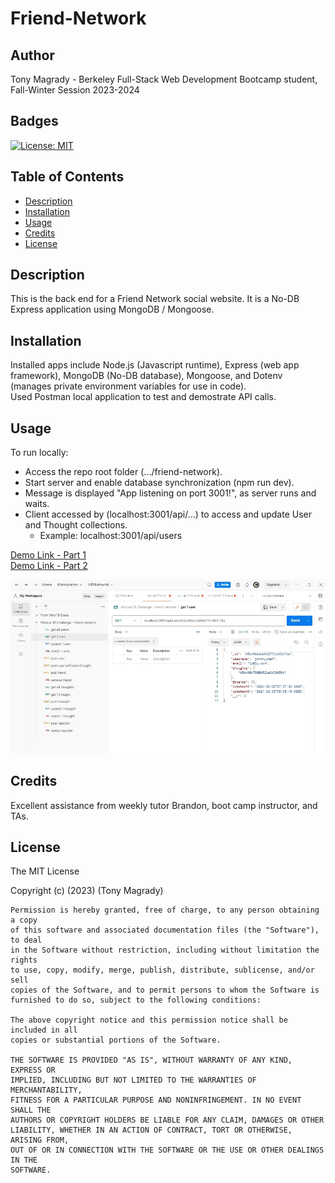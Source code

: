 # Friend-Network

<base target="_blank">

## Author
Tony Magrady - Berkeley Full-Stack Web Development Bootcamp student, Fall-Winter Session 2023-2024

## Badges
[![License: MIT](https://img.shields.io/badge/License-MIT-yellow.svg)](https://opensource.org/licenses/MIT)

## Table of Contents

- [Description](#description)
- [Installation](#installation)
- [Usage](#usage)
- [Credits](#credits)
- [License](#license)

## Description

This is the back end for a Friend Network social website. It is a No-DB Express application using MongoDB / Mongoose. <br>

## Installation

Installed apps include Node.js (Javascript runtime), Express (web app framework), MongoDB (No-DB database), Mongoose, and Dotenv (manages private environment variables for use in code). <br>
Used Postman local application to test and demostrate API calls.

## Usage

To run locally:
- Access the repo root folder (.../friend-network).
- Start server and enable database synchronization (npm run dev).
- Message is displayed "App listening on port 3001!", as server runs and waits.
- Client accessed by (localhost:3001/api/...) to access and update User and Thought collections.
    - Example: localhost:3001/api/users

[Demo Link - Part 1](https://app.screencastify.com/v3/watch/3AxbI9mfWfHddiTOMM6f) <br>
[Demo Link - Part 2](https://app.screencastify.com/v3/watch/nxzdPDkXYQCUkxpoHupR) <br>

![Models and Postman Images](./img/postman.jpg)

## Credits

Excellent assistance from weekly tutor Brandon, boot camp instructor, and TAs.

## License

The MIT License

Copyright (c) (2023) (Tony Magrady)

    Permission is hereby granted, free of charge, to any person obtaining a copy
    of this software and associated documentation files (the "Software"), to deal
    in the Software without restriction, including without limitation the rights
    to use, copy, modify, merge, publish, distribute, sublicense, and/or sell
    copies of the Software, and to permit persons to whom the Software is
    furnished to do so, subject to the following conditions:
    
    The above copyright notice and this permission notice shall be included in all
    copies or substantial portions of the Software.
    
    THE SOFTWARE IS PROVIDED "AS IS", WITHOUT WARRANTY OF ANY KIND, EXPRESS OR
    IMPLIED, INCLUDING BUT NOT LIMITED TO THE WARRANTIES OF MERCHANTABILITY,
    FITNESS FOR A PARTICULAR PURPOSE AND NONINFRINGEMENT. IN NO EVENT SHALL THE
    AUTHORS OR COPYRIGHT HOLDERS BE LIABLE FOR ANY CLAIM, DAMAGES OR OTHER
    LIABILITY, WHETHER IN AN ACTION OF CONTRACT, TORT OR OTHERWISE, ARISING FROM,
    OUT OF OR IN CONNECTION WITH THE SOFTWARE OR THE USE OR OTHER DEALINGS IN THE
    SOFTWARE.